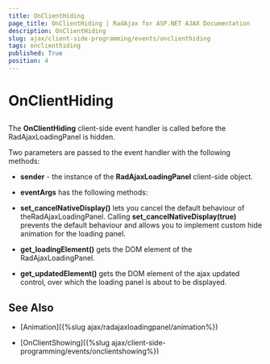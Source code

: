 ```yaml
---
title: OnClientHiding
page_title: OnClientHiding | RadAjax for ASP.NET AJAX Documentation
description: OnClientHiding
slug: ajax/client-side-programming/events/onclienthiding
tags: onclienthiding
published: True
position: 4
---
```


# OnClientHiding



## 

The **OnClientHiding** client-side event handler is called before the RadAjaxLoadingPanel is hidden.

Two parameters are passed to the event handler with the following methods:

* **sender** - the instance of the **RadAjaxLoadingPanel** client-side object.

* **eventArgs** has the following methods:

* **set_cancelNativeDisplay()** lets you cancel the default behaviour of theRadAjaxLoadingPanel. Calling **set_cancelNativeDisplay(true)** prevents the default behaviour and allows you to implement custom hide animation for the loading panel.

* **get_loadingElement()** gets the DOM element of the RadAjaxLoadingPanel.

* **get_updatedElement()** gets the DOM element of the ajax updated control, over which the loading panel is about to be displayed.

## See Also

 * [Animation]({%slug ajax/radajaxloadingpanel/animation%})

 * [OnClientShowing]({%slug ajax/client-side-programming/events/onclientshowing%})
